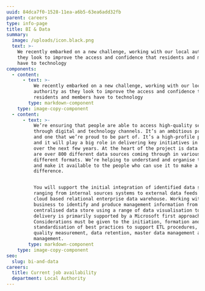 ```yaml
---
uuid: 84dca7f0-1528-11ea-a6b5-63ea6add32fb
parent: careers
type: info-page
title: BI & Data
summary:
  image: /uploads/icon.black.png
  text: >-
    We recently embarked on a new challenge, working with our local authority as
    they look to improve the access and confidence that residents and members
    have to technology
components:
  - content:
      - text: >-
          We recently embarked on a new challenge, working with our local
          authority as they look to improve the access and confidence that
          residents and members have to technology
        type: markdown-component
    type: image-copy-component
  - content:
      - text: >-
          We’re ensuring that people are able to access high-quality services
          through digital and technology channels. It’s an ambitious programme
          and one that we’re proud to be part of. It’s a high-profile project
          and it will play a big role in delivering key initiatives in Cornwall
          over the next few years. At the heart of the project is data. There
          are over 800 different data sources coming through in various
          different formats. We’re helping to understand and organise the data
          and make it available to the people who can use it to make a
          difference.      


          You will support the initial integration of identified data sets
          ranging from internal sources systems to external data feeds into a
          cloud based relational enterprise data warehouse. Working with the
          business to identify and produce management information from this
          centralised data store using a range of data visualisation tools. The
          delivery is primarily supported by a Microsoft first approach.
          Considerations must be given to the initiation, formation and
          standardisation of best practices to support ETL procedures, data
          quality measurement, data retention, master data management and role
          management.
        type: markdown-component
    type: image-copy-component
seo:
  slug: bi-and-data
careers:
  title: Current job availability
  department: Local Authority
---
```

